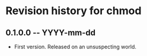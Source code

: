# Revision history for chmod

## 0.1.0.0 -- YYYY-mm-dd

* First version. Released on an unsuspecting world.

